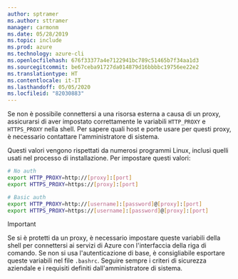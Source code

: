 ```yaml
---
author: sptramer
ms.author: sttramer
manager: carmonm
ms.date: 05/28/2019
ms.topic: include
ms.prod: azure
ms.technology: azure-cli
ms.openlocfilehash: 676f33377a4e7122941bc789c51465b7f34aa1d3
ms.sourcegitcommit: be67ceba91727da014879d16bbbbc19756ee22e2
ms.translationtype: HT
ms.contentlocale: it-IT
ms.lasthandoff: 05/05/2020
ms.locfileid: "82030883"
---
```

Se non è possibile connettersi a una risorsa esterna a causa di un proxy, assicurarsi di aver impostato correttamente le variabili `HTTP_PROXY` e `HTTPS_PROXY` nella shell. Per sapere quali host e porte usare per questi proxy, è necessario contattare l'amministratore di sistema.

Questi valori vengono rispettati da numerosi programmi Linux, inclusi quelli usati nel processo di installazione. Per impostare questi valori:

```bash
# No auth
export HTTP_PROXY=http://[proxy]:[port]
export HTTPS_PROXY=https://[proxy]:[port]

# Basic auth
export HTTP_PROXY=http://[username]:[password]@[proxy]:[port]
export HTTPS_PROXY=https://[username]:[password]@[proxy]:[port]
```

> [!IMPORTANT]
> Se si è protetti da un proxy, è necessario impostare queste variabili della shell per connettersi ai servizi di Azure con l'interfaccia della riga di comando.
> Se non si usa l'autenticazione di base, è consigliabile esportare queste variabili nel file `.bashrc`.
> Seguire sempre i criteri di sicurezza aziendale e i requisiti definiti dall'amministratore di sistema.

